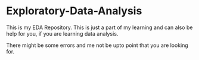 # Exploratory-Data-Analysis

This is my EDA Repository. This is just a part of my learning and can also be help for you, if you are learning data analysis.

There might be some errors and me not be upto point that you are looking for.
